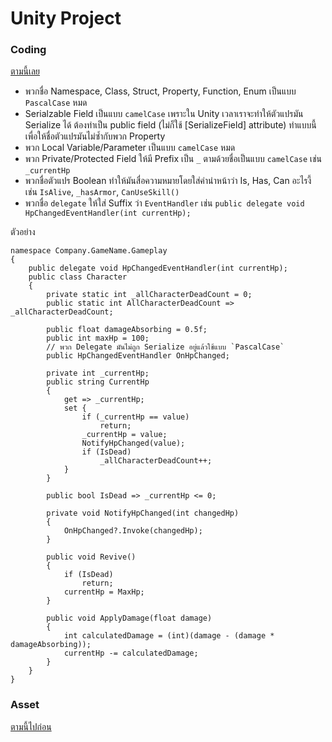 # Unity Project

### Coding
[ตามนี้เลย](https://unity.com/how-to/naming-and-code-style-tips-c-scripting-unity)

- พวกชื่อ Namespace, Class, Struct, Property, Function, Enum เป็นแบบ `PascalCase` หมด
- Serialzable Field เป็นแบบ `camelCase` เพราะใน Unity เวลาเราจะทำให้ตัวแปรมัน Serialize ได้ ต้องทำเป็น public field (ไม่ก็ใช้ [SerializeField] attribute) ทำแบบนี้เพื่อให้ชื่อตัวแปรมันไม่ซ้ำกับพวก Property
- พวก Local Variable/Parameter เป็นแบบ `camelCase` หมด
- พวก Private/Protected Field ให้มี Prefix เป็น `_` ตามด้วยชื่อเป็นแบบ `camelCase` เช่น `_currentHp` 
- พวกชื่อตัวแปร Boolean ทำให้มันสื่อความหมายโดยใส่คำนำหน้าว่า Is, Has, Can อะไรงี้ เช่น `IsAlive`, `_hasArmor`, `CanUseSkill()`
- พวกชื่อ `delegate` ให้ใส่ Suffix ว่า `EventHandler` เช่น `public delegate void HpChangedEventHandler(int currentHp);`

ตัวอย่าง

```
namespace Company.GameName.Gameplay
{
    public delegate void HpChangedEventHandler(int currentHp);
    public class Character
    {
        private static int _allCharacterDeadCount = 0;
        public static int AllCharacterDeadCount => _allCharacterDeadCount;

        public float damageAbsorbing = 0.5f;
        public int maxHp = 100;
        // พวก Delegate มันไม่ถูก Serialize อยู่แล้วใช้แบบ `PascalCase`
        public HpChangedEventHandler OnHpChanged;
        
        private int _currentHp;
        public string CurrentHp
        {
            get => _currentHp;
            set {
                if (_currentHp == value)
                    return;
                _currentHp = value;
                NotifyHpChanged(value);
                if (IsDead)
                    _allCharacterDeadCount++;
            }
        }

        public bool IsDead => _currentHp <= 0;

        private void NotifyHpChanged(int changedHp)
        {
            OnHpChanged?.Invoke(changedHp);
        }

        public void Revive()
        {
            if (IsDead)
                return;
            currentHp = MaxHp;
        }

        public void ApplyDamage(float damage)
        {
            int calculatedDamage = (int)(damage - (damage * damageAbsorbing));
            currentHp -= calculatedDamage;
        }
    }
}
```

### Asset
[ตามนี้ไปก่อน](https://github.com/justinwasilenko/Unity-Style-Guide)
